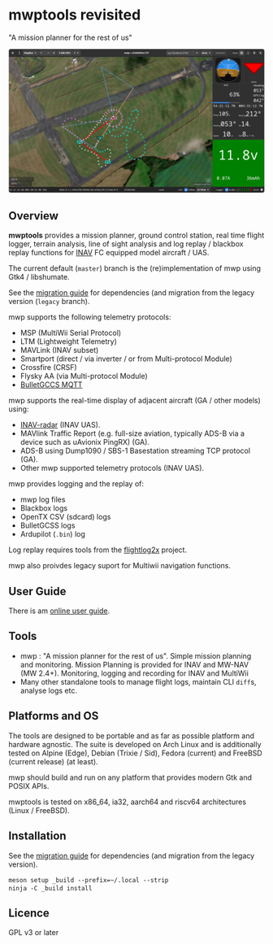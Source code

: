 mwptools revisited
==================

"A mission planner for the rest of us"

![mwp](docs/images/mwp4.png)

## Overview

**mwptools** provides a mission planner, ground control station, real time flight logger, terrain analysis, line of sight analysis and log replay / blackbox replay functions for [INAV](https://github.com/iNavFlight/inav) FC equipped model aircraft / UAS.

The current default (`master`) branch is the (re)implementation of mwp using Gtk4 / libshumate.

See the [migration guide](https://github.com/stronnag/mwptools/blob/master/docs/images/mwp4.png) for dependencies (and migration from the legacy version (`legacy` branch).

mwp supports the following telemetry protocols:

* MSP (MultiWii Serial Protocol)
* LTM (Lightweight Telemetry)
* MAVLink (INAV subset)
* Smartport (direct /  via inverter / or from Multi-protocol Module)
* Crossfire (CRSF)
* Flysky AA (via Multi-protocol Module)
* [BulletGCCS MQTT](https://github.com/stronnag/mwptools/wiki/mqtt---bulletgcss-telemetry)

mwp supports the real-time display of adjacent aircraft (GA / other models) using:

* [INAV-radar](https://github.com/OlivierC-FR/ESP32-INAV-Radar/) (INAV UAS).
* MAVlink Traffic Report (e.g. full-size aviation, typically ADS-B via a device such as uAvionix PingRX) (GA).
* ADS-B using Dump1090 /  SBS-1 Basestation streaming TCP protocol (GA).
* Other mwp supported telemetry protocols (INAV UAS).

mwp provides logging and the replay of:

* mwp log files
* Blackbox logs
* OpenTX CSV (sdcard) logs
* BulletGCSS logs
* Ardupilot (`.bin`) log

Log replay requires tools from the [flightlog2x](https://github.com/stronnag/bbl2kml) project.

mwp also proivdes legacy suport for Multiwii navigation functions.

## User Guide

There is am [online user guide](https://stronnag.github.io/mwptools/).

## Tools

 * mwp : "A mission planner for the rest of us". Simple mission planning and monitoring. Mission Planning is provided for INAV and MW-NAV (MW 2.4+). Monitoring, logging and recording for INAV and MultiWii
 * Many other standalone tools to manage flight logs, maintain CLI `diff`s, analyse logs etc.

## Platforms and OS

The tools are designed to be portable and as far as possible platform and hardware agnostic. The suite is developed on Arch Linux and is additionally tested on Alpine (Edge), Debian (Trixie / Sid), Fedora (current)  and FreeBSD (current release) (at least).

mwp should  build and run on any platform that provides modern Gtk and POSIX APIs.

mwptools is tested on x86_64, ia32, aarch64 and riscv64 architectures (Linux / FreeBSD).

## Installation

See the [migration guide](docs/mwp-Gtk4-migration-guide.md) for dependencies (and migration from the legacy version).

```
meson setup _build --prefix=~/.local --strip
ninja -C _build install
```
## Licence

GPL v3 or later
